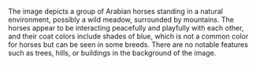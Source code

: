 The image depicts a group of Arabian horses standing in a natural environment, possibly a wild meadow, surrounded by mountains. The horses appear to be interacting peacefully and playfully with each other, and their coat colors include shades of blue, which is not a common color for horses but can be seen in some breeds. There are no notable features such as trees, hills, or buildings in the background of the image.